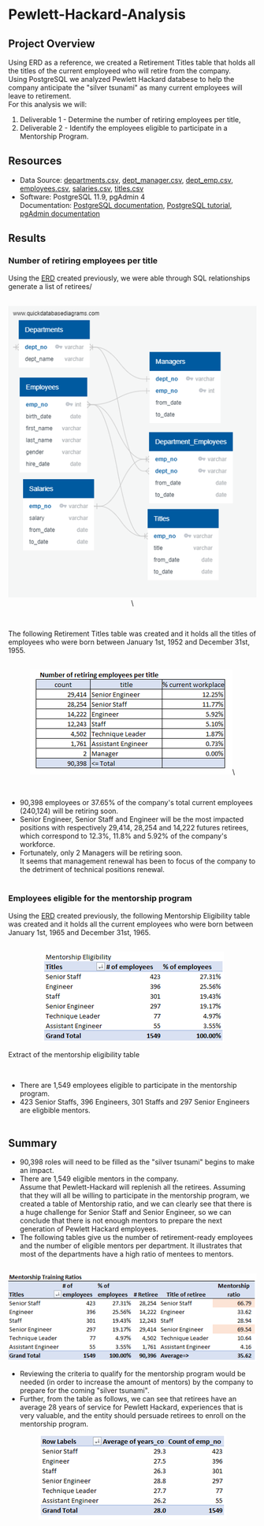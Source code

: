  # Pewlett-Hackard-Analysis

## Project Overview
Using ERD as a reference, we created a Retirement Titles table that holds all the titles of the current employeed who will retire from the company.\
Using PostgreSQL we analyzed Pewlett Hackard databese to help the company anticipate the "silver tsunami" as many current employees will leave to retirement.\
For this analysis we will:
1. Deliverable 1 - Determine the number of retiring employees per title,
2. Deliverable 2 - Identify the employees eligible to participate in a Mentorship Program.

## Resources
- Data Source: [departments.csv](https://github.com/vachoa/Pewlett-Hackard-Analysis/blob/master/Data/departments.csv), [dept_manager.csv](https://github.com/vachoa/Pewlett-Hackard-Analysis/blob/master/Data/dept_manager.csv), [dept_emp.csv](https://github.com/vachoa/Pewlett-Hackard-Analysis/blob/master/Data/dept_emp.csv), [employees.csv](https://github.com/vachoa/Pewlett-Hackard-Analysis/blob/master/Data/employees.csv), [salaries.csv](https://github.com/vachoa/Pewlett-Hackard-Analysis/blob/master/Data/salaries.csv), [titles.csv](https://github.com/vachoa/Pewlett-Hackard-Analysis/blob/master/Data/titles.csv)
- Software: PostgreSQL 11.9, pgAdmin 4\
Documentation: [PostgreSQL documentation](https://www.postgresql.org/docs/manuals/), [PostgreSQL tutorial](https://www.tutorialspoint.com/postgresql/), [pgAdmin documentation](https://www.pgadmin.org/docs/)

## Results

### Number of retiring employees per title
Using the [ERD](https://github.com/vachoa/Pewlett-Hackard-Analysis/blob/master/EmployeeDB.png) created previously, we were able through SQL relationships generate a list of retirees/
<br/><br/>
<p align="center">
  <img src="EmployeeDB.png">\
</p>
<br/>

The following Retirement Titles table was created and it holds all the titles of employees who were born between January 1st, 1952 and December 31st, 1955.
<br/><br/>
<p align="center">
  <img src="Data/Retiring_Titles.PNG">\
</p>
<br/>
 	
- 90,398 employees or 37.65% of the company's total current employees (240,124)  will be retiring soon.
- Senior Engineer, Senior Staff and Engineer will be the most impacted positions with respectively 29,414, 28,254 and 14,222 futures retirees, which correspond to 12.3%, 11.8% and 5.92% of the company's workforce.
- Fortunately, only 2 Managers will be retiring soon.\
It seems that management renewal has been to focus of the company to the detriment of technical positions renewal. <br/><br/>

### Employees eligible for the mentorship program
Using the [ERD](https://github.com/vachoa/Pewlett-Hackard-Analysis/blob/master/EmployeeDB.png) created previously, the following Mentorship Eligibility table was created and it holds all the current employees who were born between January 1st, 1965 and December 31st, 1965.
<br/><br/>
<p align="center">
  <img src="Data/Mentorship_Eligibility.PNG">
 
  Extract of the mentorship eligibility table 
</p><br/>

- There are 1,549 employees eligible to participate in the mentorship program.
- 423 Senior Staffs, 396 Engineers, 301 Staffs and 297 Senior Engineers are eligbible mentors.
<br/><br/>

## Summary
- 90,398 roles will need to be filled as the "silver tsunami" begins to make an impact.
- There are 1,549 eligible mentors in the company.\
 Assume that Pewlett-Hackard will replenish all the retirees.  Assuming that they will all be willing to participate in the mentorship program, we created a table of Mentorship ratio,  and we can clearly see that there is a huge challenge for Senior Staff and Senior Engineer, so we can conclude that there is not enough mentors to prepare the next generation of Pewlett Hackard employees.
 - The following tables give us the number of retirement-ready employees and the number of eligible mentors per department. It illustrates that most of the departments have a high ratio of mentees to mentors.<br/><br/>
<p align="center">
<img src="Data/Mentorship_Training_Ratios.PNG">
</p>

- Reviewing the criteria to qualify for the mentorship program would be needed (in order to increase the amount of mentors) by the company to prepare for the coming "silver tsunami".
- Further, from the table as follows, we can see that retirees have an average 28 years of service for Pewlett Hackard, experiences that is very valuable, and the entity should persuade retirees to enroll on the mentorship program.

<p align="center">
<img src="Data/Mentorship_Average_Years.PNG">
</p>

